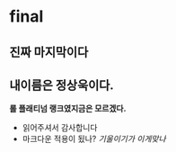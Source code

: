 # final
## 진짜 마지막이다
## 내이름은 정상욱이다.
**롤 플래티넘 랭크였지금은 모르겠다.**
- 읽어주셔서 감사합니다
- 마크다운 적용이 됬나?
*기울이기가 이게맞나*

